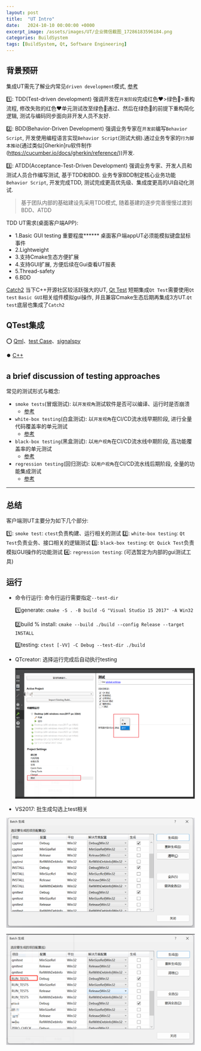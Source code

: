 ```yaml
---
layout: post
title:  "UT Intro"
date:   2024-10-10 00:00:00 +0000
excerpt_image: /assets/images/UT/企业微信截图_17286183596184.png
categories: BuildSystem
tags: [BuildSystem, Qt, Software Engineering]
---
```


## 背景预研

集成UT需先了解业内常见`driven development`模式, [参考](https://www.cprime.com/resources/blog/tdd-vs-bdd-vs-atdd/)

1️⃣: TDD(Test-driven development) 强调开发在`开发阶段`完成红色❤️️>绿色💚>重构流程, 修改失败的红色❤️单元测试改至绿色💚通过、然后在绿色💚的前提下重构简化逻辑, 测试与编码同步面向非开发人员不友好.

2️⃣: BDD(Behavior-Driven Development) 强调业务专家在`开发前`编写`Behavior Script`, 开发使用编程语言实现`Behavior Script`(测试大纲).通过业务专家的`行为脚本推动`(通过类似[Gherkin]ru软件制作(https://cucumber.io/docs/gherkin/reference/))开发.

3️⃣: ATDD(Acceptance-Test-Driven Development) 强调业务专家、开发人员和测试人员合作编写测试, 基于TDD和BDD. 业务专家BDD制定核心业务功能`Behavior Script`, 开发完成TDD, 测试完成更高优先级、集成度更高的UI自动化测试.

> 基于团队内部的基础建设先采用TDD模式, 随着基建的逐步完善慢慢过渡到BDD、ATDD

TDD UT需求(桌面客户端APP):

- 1.Basic GUI testing 重要程度****** 桌面客户端appUT必须能模拟键盘鼠标事件
- 2.Lightweight
- 3.支持Cmake生态方便扩展
- 4.支持GUI扩展, 方便后续在Gui查看UT报表
- 5.Thread-safety
- 6.BDD
  
[Catch2](https://github.com/catchorg/Catch2) 当下C++开源社区较活跃强大的UT, [Qt Test](https://doc.qt.io/qt-5/qttest-index.html)
短期集成`Qt Test`需要使用`Qt test` `Basic GUI`相关组件模拟gui操作, 并且兼容Cmake生态后期再集成3方UT.`Qt test`底层也集成了`Catch2`

## QTest集成

⭕ [Qml](https://doc.qt.io/qt-5/qtquicktest-index.html)、[test Case](https://doc.qt.io/qt-6/qml-qttest-testcase.html#details)、[signalspy](https://doc.qt.io/qt-6/qml-qttest-signalspy.html#details)

⏺️ [C++](https://doc.qt.io/qt-6/qttest-index.html)

## a brief discussion of testing approaches

常见的测试形式与概念:

- `smoke tests`(冒烟测试): 以`开发视角`测试软件是否可以编译、运行时是否崩溃
  - [参考](https://www.browserstack.com/guide/smoke-testing)
- `white-box testing`(白盒测试):  以`开发视角`在CI/CD流水线早期阶段, 进行全量代码覆盖率的单元测试
  - [参考](https://www.checkpoint.com/cyber-hub/cyber-security/what-is-white-box-testing/)
- `black-box testing`(黑盒测试):  以`用户视角`在CI/CD流水线中期阶段, 高功能覆盖率的单元测试
  - [参考](https://www.checkpoint.com/cyber-hub/cyber-security/what-is-white-box-testing/)
- `regression testing`(回归测试): 以`用户视角`在CI/CD流水线后期阶段, 全量的功能集成测试
  - [参考](https://www.browserstack.com/guide/regression-testing)

---

## 总结

客户端测UT主要分为如下几个部分:

1️⃣: `smoke test`: `ctest`负责构建、运行相关的测试
2️⃣: `white-box testing`: `Qt Test`负责业务、接口相关的逻辑测试
3️⃣: `black-box testing`: `Qt Quick Test`负责模拟GUI操作的功能测试
4️⃣: `regression testing`: (可选暂定为内部的gui测试工具)

## 运行

- 命令行运行: 命令行运行需要指定`--test-dir`

  1️⃣generate: `cmake -S . -B build -G "Visual Studio 15 2017" -A Win32`
  
  2️⃣build % install: `cmake --build ./build --config Release --target INSTALL`
  
  3️⃣testing: `ctest [-VV] -C Debug --test-dir ./build` 

- QTcreator: 选择运行完成后自动执行testing

  ![Alt text](/assets/images/UT/image-1.png)
  
- VS2017: 批生成勾选上test相关
  
![Alt text](/assets/images/UT/image-2.png)

![Alt text](/assets/images/UT/image-3.png)